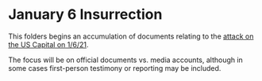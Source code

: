 # January 6 Insurrection

This folders begins an accumulation of documents relating to the [attack on the US Capital on 1/6/21](https://doctorparadox.net/january-6-attack/).

The focus will be on official documents vs. media accounts, although in some cases first-person testimony or reporting may be included.
